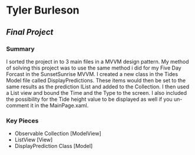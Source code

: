 # Tyler Burleson
## _Final Project_

### Summary
I sorted the project in to 3 main files in a MVVM design pattern. My method of solving this project was to use the same method i did for my Five Day Forcast in the SunsetSunrise MVVM. I created a new class in the Tides Model file called DisplayPredictions. These items would then be set to the same results as the prediction IList and added to the Collection. I then used a List view and bound the Time and the Type to the screen. I also included the possibility for the Tide height value to be displayed as well if you un-comment it in the MainPage.xaml.

### Key Pieces
- Observable Collection [ModelView]
- ListView [View]
- DisplayPrediction Class [Model]
